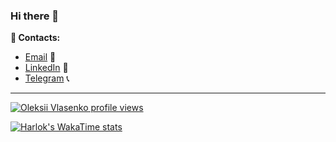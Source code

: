 ### Hi there 👋

**📲 Contacts:**

- [Email](mailto:vlasvin@gmail.com@gmail.com) 📩
- [LinkedIn](https://www.linkedin.com/in/oleksii-vlasenko/) 📌
- [Telegram](https://t.me/vlasvin) 📞

---


[![Oleksii Vlasenko profile views](https://u8views.com/api/v1/github/profiles/103183090/views/day-week-month-total-count.svg)](https://u8views.com/github/Vlasvin)

<!--
**Vlasvin/Vlasvin** is a ✨ _special_ ✨ repository because its `README.md` (this file) appears on your GitHub profile.

Here are some ideas to get you started:

- 🔭 I’m currently working on ...
- 🌱 I’m currently learning ...
- 👯 I’m looking to collaborate on ...
- 🤔 I’m looking for help with ...
- 💬 Ask me about ...
- 📫 How to reach me: ...
- 😄 Pronouns: ...
- ⚡ Fun fact: ...
-->


[![Harlok's WakaTime stats](https://github-readme-stats.vercel.app/api/wakatime?username=vlasvin&theme=dark)](https://github.com/anuraghazra/github-readme-stats)
